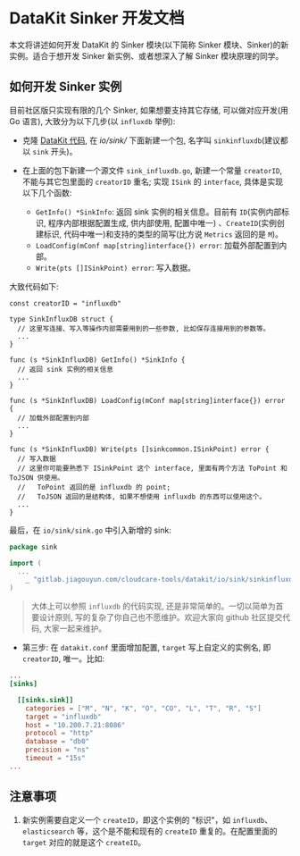 # DataKit Sinker 开发文档

本文将讲述如何开发 DataKit 的 Sinker 模块(以下简称 Sinker 模块、Sinker)的新实例。适合于想开发 Sinker 新实例、或者想深入了解 Sinker 模块原理的同学。

## 如何开发 Sinker 实例

目前社区版只实现有限的几个 Sinker, 如果想要支持其它存储, 可以做对应开发(用 Go 语言), 大致分为以下几步(以 `influxdb` 举例):

- 克隆 [DataKit 代码](https://jihulab.com/guance-cloud/datakit), 在 *io/sink/* 下面新建一个包, 名字叫 `sinkinfluxdb`(建议都以 `sink` 开头)。

- 在上面的包下新建一个源文件 `sink_influxdb.go`, 新建一个常量 `creatorID`, 不能与其它包里面的 `creatorID` 重名; 实现 `ISink` 的 `interface`, 具体是实现以下几个函数:

	- `GetInfo() *SinkInfo`: 返回 sink 实例的相关信息。目前有 `ID`(实例内部标识, 程序内部根据配置生成, 供内部使用, 配置中唯一) 、`CreateID`(实例创建标识, 代码中唯一)和支持的类型的简写(比方说 `Metrics` 返回的是 `M`)。
	- `LoadConfig(mConf map[string]interface{}) error`: 加载外部配置到内部。
	- `Write(pts []ISinkPoint) error`: 写入数据。

大致代码如下:

```golang
const creatorID = "influxdb"

type SinkInfluxDB struct {
  // 这里写连接、写入等操作内部需要用到的一些参数, 比如保存连接用到的参数等。
  ...
}

func (s *SinkInfluxDB) GetInfo() *SinkInfo {
  // 返回 sink 实例的相关信息
  ...
}

func (s *SinkInfluxDB) LoadConfig(mConf map[string]interface{}) error {
  // 加载外部配置到内部
  ...
}

func (s *SinkInfluxDB) Write(pts []sinkcommon.ISinkPoint) error {
  // 写入数据
  // 这里你可能要熟悉下 ISinkPoint 这个 interface, 里面有两个方法 ToPoint 和 ToJSON 供使用。
  //   ToPoint 返回的是 influxdb 的 point;
  //   ToJSON 返回的是结构体, 如果不想使用 influxdb 的东西可以使用这个。
  ...
}
```

最后，在 `io/sink/sink.go` 中引入新增的 sink:

```go
package sink

import (
  ...
	_ "gitlab.jiagouyun.com/cloudcare-tools/datakit/io/sink/sinkinfluxdb"
)
```

> 大体上可以参照 `influxdb` 的代码实现, 还是非常简单的。一切以简单为首要设计原则, 写的复杂了你自己也不愿维护。欢迎大家向 github 社区提交代码, 大家一起来维护。

- 第三步: 在 `datakit.conf` 里面增加配置, `target` 写上自定义的实例名, 即 `creatorID`, 唯一。比如:

```conf
...
[sinks]

  [[sinks.sink]]
    categories = ["M", "N", "K", "O", "CO", "L", "T", "R", "S"]
    target = "influxdb"
    host = "10.200.7.21:8086"
    protocol = "http"
    database = "db0"
    precision = "ns"
    timeout = "15s"
...
```

## 注意事项

1. 新实例需要自定义一个 `createID`，即这个实例的 "标识"，如 `influxdb`、`elasticsearch` 等，这个是不能和现有的 `createID` 重复的。在配置里面的 `target` 对应的就是这个 `createID`。
